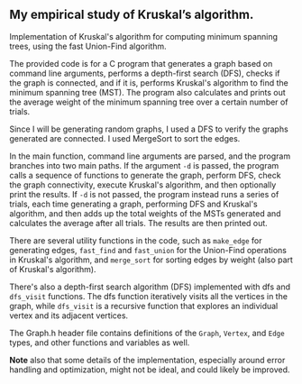 ## My empirical study of Kruskal’s algorithm.

Implementation of Kruskal's algorithm for computing minimum spanning trees, using the fast Union-Find algorithm.<br />

The provided code is for a C program that generates a graph based on command line arguments, performs a depth-first search (DFS), checks if the graph is connected, and if it is, performs Kruskal's algorithm to find the minimum spanning tree (MST). The program also calculates and prints out the average weight of the minimum spanning tree over a certain number of trials.

Since I will be generating random graphs, I used a DFS to verify the graphs generated are connected. I used MergeSort to sort the edges.

In the main function, command line arguments are parsed, and the program branches into two main paths. If the argument `-d` is passed, the program calls a sequence of functions to generate the graph, perform DFS, check the graph connectivity, execute Kruskal's algorithm, and then optionally print the results. If `-d` is not passed, the program instead runs a series of trials, each time generating a graph, performing DFS and Kruskal's algorithm, and then adds up the total weights of the MSTs generated and calculates the average after all trials. The results are then printed out.

There are several utility functions in the code, such as `make_edge` for generating edges, `fast_find` and `fast_union` for the Union-Find operations in Kruskal's algorithm, and `merge_sort` for sorting edges by weight (also part of Kruskal's algorithm).

There's also a depth-first search algorithm (DFS) implemented with dfs and `dfs_visit` functions. The dfs function iteratively visits all the vertices in the graph, while `dfs_visit` is a recursive function that explores an individual vertex and its adjacent vertices.

The Graph.h header file contains definitions of the `Graph`, `Vertex`, and `Edge` types, and other functions and variables as well.

**Note** also that some details of the implementation, especially around error handling and optimization, might not be ideal, and could likely be improved.
